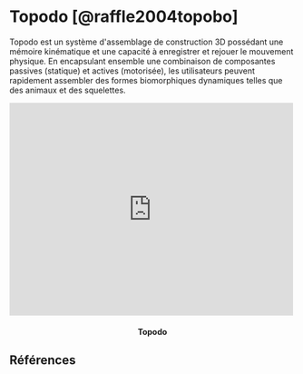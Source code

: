 # Topodo [@raffle2004topobo]
Topodo est un système d'assemblage de construction 3D possédant une mémoire kinématique et une capacité à enregistrer et rejouer le mouvement physique.
En encapsulant ensemble une combinaison de composantes passives (statique) et actives (motorisée), les utilisateurs peuvent rapidement assembler des formes biomorphiques dynamiques telles que des animaux et des squelettes.

<iframe src="https://player.vimeo.com/video/44539844" width="500" height="375" frameborder="0" webkitallowfullscreen mozallowfullscreen allowfullscreen></iframe>
<h4 style="text-align:center">Topodo</h4>

## Références
